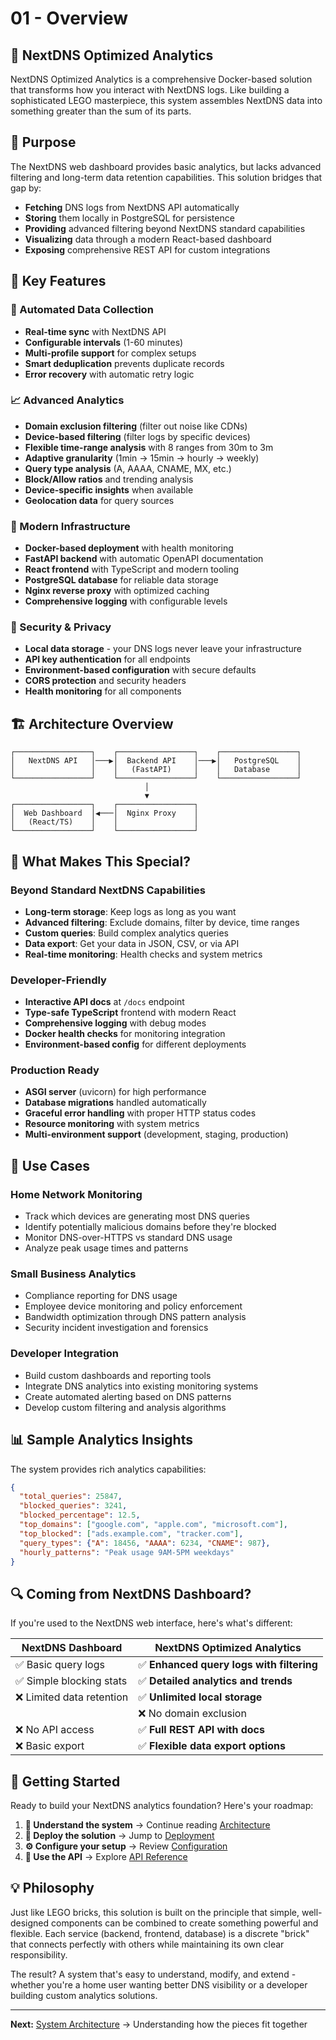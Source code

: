 # 01 - Overview

## 🧱 NextDNS Optimized Analytics

NextDNS Optimized Analytics is a comprehensive Docker-based solution that transforms how you interact with NextDNS logs. Like building a sophisticated LEGO masterpiece, this system assembles NextDNS data into something greater than the sum of its parts.

## 🎯 Purpose

The NextDNS web dashboard provides basic analytics, but lacks advanced filtering and long-term data retention capabilities. This solution bridges that gap by:

- **Fetching** DNS logs from NextDNS API automatically
- **Storing** them locally in PostgreSQL for persistence  
- **Providing** advanced filtering beyond NextDNS standard capabilities
- **Visualizing** data through a modern React-based dashboard
- **Exposing** comprehensive REST API for custom integrations

## 🚀 Key Features

### **🔄 Automated Data Collection**
- **Real-time sync** with NextDNS API
- **Configurable intervals** (1-60 minutes)
- **Multi-profile support** for complex setups
- **Smart deduplication** prevents duplicate records
- **Error recovery** with automatic retry logic

### **📈 Advanced Analytics**
- **Domain exclusion filtering** (filter out noise like CDNs)
- **Device-based filtering** (filter logs by specific devices)
- **Flexible time-range analysis** with 8 ranges from 30m to 3m
- **Adaptive granularity** (1min → 15min → hourly → weekly)
- **Query type analysis** (A, AAAA, CNAME, MX, etc.)
- **Block/Allow ratios** and trending analysis
- **Device-specific insights** when available
- **Geolocation data** for query sources

### **🐳 Modern Infrastructure**
- **Docker-based deployment** with health monitoring
- **FastAPI backend** with automatic OpenAPI documentation
- **React frontend** with TypeScript and modern tooling
- **PostgreSQL database** for reliable data storage
- **Nginx reverse proxy** with optimized caching
- **Comprehensive logging** with configurable levels

### **🔐 Security & Privacy**
- **Local data storage** - your DNS logs never leave your infrastructure
- **API key authentication** for all endpoints
- **Environment-based configuration** with secure defaults
- **CORS protection** and security headers
- **Health monitoring** for all components

## 🏗️ Architecture Overview

```
┌─────────────────┐    ┌─────────────────┐    ┌─────────────────┐
│   NextDNS API   │───▶│  Backend API    │───▶│   PostgreSQL    │
│                 │    │   (FastAPI)     │    │   Database      │
└─────────────────┘    └─────────────────┘    └─────────────────┘
                              │
                              ▼
┌─────────────────┐    ┌─────────────────┐
│  Web Dashboard  │◀───│  Nginx Proxy    │
│   (React/TS)    │    │                 │
└─────────────────┘    └─────────────────┘
```

## 🎪 What Makes This Special?

### **Beyond Standard NextDNS Capabilities**
- **Long-term storage**: Keep logs as long as you want
- **Advanced filtering**: Exclude domains, filter by device, time ranges
- **Custom queries**: Build complex analytics queries
- **Data export**: Get your data in JSON, CSV, or via API
- **Real-time monitoring**: Health checks and system metrics

### **Developer-Friendly**
- **Interactive API docs** at `/docs` endpoint
- **Type-safe TypeScript** frontend with modern React
- **Comprehensive logging** with debug modes
- **Docker health checks** for monitoring integration
- **Environment-based config** for different deployments

### **Production Ready**
- **ASGI server** (uvicorn) for high performance
- **Database migrations** handled automatically
- **Graceful error handling** with proper HTTP status codes
- **Resource monitoring** with system metrics
- **Multi-environment support** (development, staging, production)

## 🎯 Use Cases

### **Home Network Monitoring**
- Track which devices are generating most DNS queries
- Identify potentially malicious domains before they're blocked
- Monitor DNS-over-HTTPS vs standard DNS usage
- Analyze peak usage times and patterns

### **Small Business Analytics**
- Compliance reporting for DNS usage
- Employee device monitoring and policy enforcement
- Bandwidth optimization through DNS pattern analysis
- Security incident investigation and forensics

### **Developer Integration**
- Build custom dashboards and reporting tools
- Integrate DNS analytics into existing monitoring systems
- Create automated alerting based on DNS patterns
- Develop custom filtering and analysis algorithms

## 📊 Sample Analytics Insights

The system provides rich analytics capabilities:

```json
{
  "total_queries": 25847,
  "blocked_queries": 3241,
  "blocked_percentage": 12.5,
  "top_domains": ["google.com", "apple.com", "microsoft.com"],
  "top_blocked": ["ads.example.com", "tracker.com"],
  "query_types": {"A": 18456, "AAAA": 6234, "CNAME": 987},
  "hourly_patterns": "Peak usage 9AM-5PM weekdays"
}
```

## 🔍 Coming from NextDNS Dashboard?

If you're used to the NextDNS web interface, here's what's different:

| NextDNS Dashboard | NextDNS Optimized Analytics |
|-------------------|------------------------------|
| ✅ Basic query logs | ✅ **Enhanced query logs with filtering** |
| ✅ Simple blocking stats | ✅ **Detailed analytics and trends** |
| ❌ Limited data retention | ✅ **Unlimited local storage** |
|| ❌ No domain exclusion | ✅ **Advanced domain & device filtering** |
| ❌ No API access | ✅ **Full REST API with docs** |
| ❌ Basic export | ✅ **Flexible data export options** |

## 🚦 Getting Started

Ready to build your NextDNS analytics foundation? Here's your roadmap:

1. **📖 Understand the system** → Continue reading [Architecture](./02-architecture.md)
2. **🚀 Deploy the solution** → Jump to [Deployment](./04-deployment.md)  
3. **⚙️ Configure your setup** → Review [Configuration](./05-configuration.md)
4. **🔌 Use the API** → Explore [API Reference](./03-api-reference.md)

## 💡 Philosophy

Just like LEGO bricks, this solution is built on the principle that simple, well-designed components can be combined to create something powerful and flexible. Each service (backend, frontend, database) is a discrete "brick" that connects perfectly with others while maintaining its own clear responsibility.

The result? A system that's easy to understand, modify, and extend - whether you're a home user wanting better DNS visibility or a developer building custom analytics solutions.

---

**Next:** [System Architecture](./02-architecture.md) → Understanding how the pieces fit together